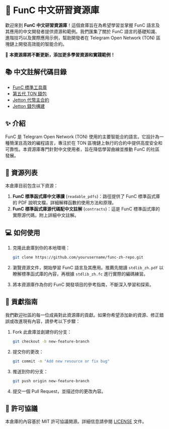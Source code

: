 # 🎉 FunC 中文研習資源庫

歡迎來到 **FunC 中文研習資源庫**！這個倉庫旨在為希望學習並掌握 FunC 語言及其應用的中文開發者提供資源和範例。我們匯集了關於 FunC 語言的基礎知識、進階技巧以及實際應用示例，幫助開發者在 Telegram Open Network (TON) 區塊鏈上開發高效能的智能合約。

🚀 **本資源庫將不斷更新，添加更多學習資源和實踐範例！**

## 📚 中文註解代碼目錄
- [ FunC 標準工具庫 ](#contracts/stdlib_zh.fc)
- [ 第五代 TON 錢包 ](#contracts/wallet_v5_zh.fc)
- [ Jetton 代幣主合約 ](#contracts/jetton-minter_zh.fc)
- [ Jetton 錢包構建 ](#contracts/jetton-uilts_zh.fc)


## ✨ 介紹
FunC 是 Telegram Open Network (TON) 使用的主要智能合約語言。它設計為一種簡潔且高效的編程語言，專注於在 TON 區塊鏈上執行的合約中提供高度安全和可靠性。本資源庫專門針對中文使用者，旨在降低學習曲線並推動 FunC 的社區發展。

## 📂 資源列表
本倉庫目前包含以下資源：

1. **FunC 標準函式庫中文導讀** (`readable_pdfs`)：路徑提供了 FunC 標準函式庫的 PDF 說明文檔，詳細解釋函數的使用方法和原理。
2. **FunC 標準函式庫源代碼配中文註解** (`contracts`)：這是 FunC 標準函式庫的實際源代碼，附上詳細中文註解。

## 💻 如何使用
1. 克隆此倉庫到你的本地環境：
    ```bash
    git clone https://github.com/yourusername/func-zh-repo.git
    ```

2. 瀏覽資源文件，開始學習 FunC 語言及其應用。推薦先閱讀 `stdlib_zh.pdf` 以瞭解標準函式庫的內容，再根據 `stdlib_zh.fc` 進行實際的編碼練習。

3. 將本資源庫作為你的 FunC 開發項目的參考指南，不斷深入學習和探索。

## 🤝 貢獻指南
我們歡迎社區的每一位成員對此資源庫的貢獻。如果你希望添加新的資源、修正錯誤或改進現有內容，請參考以下步驟：

1. Fork 此倉庫並創建你的分支：
    ```bash
    git checkout -b new-feature-branch
    ```

2. 提交你的更改：
    ```bash
    git commit -m "Add new resource or fix bug"
    ```

3. 推送到你的分支：
    ```bash
    git push origin new-feature-branch
    ```

4. 提交一個 Pull Request，並描述你的更改內容。

## 📜 許可協議
本倉庫的內容基於 MIT 許可協議開源。詳細信息請參閱 [LICENSE](LICENSE) 文件。

